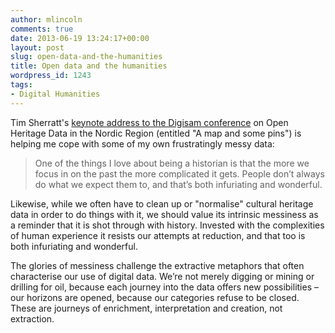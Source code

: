 ```yaml
---
author: mlincoln
comments: true
date: 2013-06-19 13:24:17+00:00
layout: post
slug: open-data-and-the-humanities
title: Open data and the humanities
wordpress_id: 1243
tags:
- Digital Humanities
---
```


Tim Sherratt's [keynote address to the Digisam conference](http://wraggelabs.com/shed/presentations/digisam/#/text) on Open Heritage Data in the Nordic Region (entitled "A map and some pins") is helping me cope with some of my own frustratingly messy data:


> One of the things I love about being a historian is that the more we focus in on the past the more complicated it gets. People don’t always do what we expect them to, and that’s both infuriating and wonderful.

Likewise, while we often have to clean up or "normalise" cultural heritage data in order to do things with it, we should value its intrinsic messiness as a reminder that it is shot through with history. Invested with the complexities of human experience it resists our attempts at reduction, and that too is both infuriating and wonderful.

The glories of messiness challenge the extractive metaphors that often characterise our use of digital data. We’re not merely digging or mining or drilling for oil, because each journey into the data offers new possibilities – our horizons are opened, because our categories refuse to be closed. These are journeys of enrichment, interpretation and creation, not extraction.
